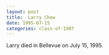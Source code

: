 ```yaml
---
layout: post
title:  Larry Chow
date: 1995-07-15
categories: class-of-1987
---
```

Larry died in Bellevue on July 15, 1995.
